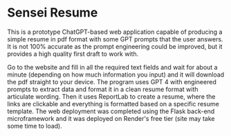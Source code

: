 # Sensei Resume
This is a prototype ChatGPT-based web application capable of producing a simple resume in pdf format with some GPT prompts that the user answers. It is not 100% accurate as the prompt engineering could be improved, but it provides a high quality first draft to work with.

Go to the website and fill in all the required text fields and wait for about a minute (depending on how much information you input) and it will download the pdf straight to your device. The program uses GPT 4 with engineered prompts to extract data and format it in a clean resume format with articulate wording. Then it uses ReportLab to create a resume, where the links are clickable and everything is formatted based on a specific resume template. The web deployment was completed using the Flask back-end microframework and it was deployed on Render's free tier (site may take some time to load).
